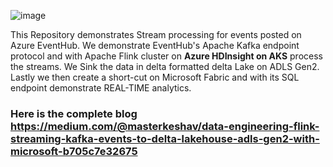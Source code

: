 ![image](https://github.com/keshavksingh/FlinkKafkaDelta/assets/41631964/27a9b9ee-3eb2-478c-8ab8-72da087698f0)

This Repository demonstrates Stream processing for events posted on Azure EventHub. We demonstrate EventHub's Apache Kafka endpoint protocol and with Apache Flink cluster on **Azure HDInsight on AKS** process the streams. We Sink the data in delta formatted delta Lake on ADLS Gen2. Lastly we then create a short-cut on Microsoft Fabric and with its SQL endpoint demonstrate REAL-TIME analytics.

### Here is the complete blog https://medium.com/@masterkeshav/data-engineering-flink-streaming-kafka-events-to-delta-lakehouse-adls-gen2-with-microsoft-b705c7e32675
